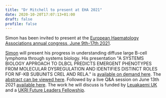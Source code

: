 ```yaml
---
title: "Dr Mitchell to present at EHA 2021"
date: 2020-10-20T17:07:13+01:00
draft: false
profile: false 
---
```

Simon has been invited to present at the [European Haematology Associations annual congress, June 9th-17th 2021](https://ehaweb.org/congress/eha-congress-2021/key-information/).

[Simon](../../author/simon-mitchell/) will present his progress in understanding diffuse large B-cell lymphoma through systems biology. His presentation "A SYSTEMS BIOLOGY APPROACH TO DLBCL PREDICTS EMERGENT PHENOTYPES FROM MOLECULAR DYSREGULATION AND IDENTIFIES DISTINCT ROLES FOR NF-KB SUBUNITS CREL AND RELA." is [available on demand here](https://eha2021.ehaweb.org/program/eha/eha2021/en-US?presentation=548648). The [abstract can be viewed here](https://library.ehaweb.org/eha/2021/eha2021-virtual-congress/324637/simon.mitchell.a.systems.biology.approach.to.dlbcl.predicts.emergent.html?f=listing=4*browseby=8*sortby=2*media=3*speaker=858916). Followed by a live Q&A session on June 13th 2021 [available here](https://eha2021.ehaweb.org/program/eha/eha2021/en-US?day=2021-06-13). The work he will discuss is funded by [Leuakaemi UK](../../project/primary-dlbcl/) and a [UKRI Future Leaders Fellowship](../../project/rr-dlbcl/).
